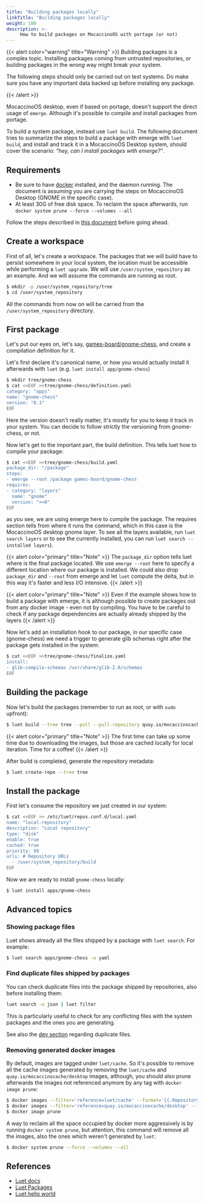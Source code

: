 ```yaml
---
title: "Building packages locally"
linkTitle: "Building packages locally"
weight: 100
description: >-
     How to build packages on MocaccinoOS with portage (or not)
---
```


{{< alert color="warning" title="Warning" >}}
Building packages is a complex topic. Installing packages coming from untrusted repositories, or building packages in the *wrong* way might break your system.

The following steps should only be carried out on test systems. Do make sure you have any important data backed up before installing any package.

{{< /alert >}}

MocaccinoOS desktop, even if based on portage, doesn't support the direct usage of `emerge`. Although it's possible to compile and install packages from portage.

To build a system package, instead use `luet build`. The following document tries to summarize the steps to build a package with emerge with `luet build`, and install and track it in a MocaccinoOS Desktop system, should cover the scenario: *"hey, can I install packages with emerge?"*.

## Requirements

- Be sure to have [docker](/docs/desktop/docker) installed, and the daemon running. The document is assuming you are carrying the steps on MocaccinoOS Desktop (GNOME in the specific case). 
- At least 30G of free disk space. To reclaim the space afterwards, run `docker system prune --force --volumes --all`

Follow the steps described in [this document](/docs/desktop/docker) before going ahead.

## Create a workspace

First of all, let's create a workspace. The packages that we will build have to persist somewhere in your local system, the location must be accessible while performing a `luet upgrade`. We will use `/user/system_repository` as an example. And we will assume the commands are running as root.

```bash
$ mkdir -p /user/system_repository/tree
$ cd /user/system_repository
```

All the commands from now on will be carried from the `/user/system_repository` directory.

## First package

Let's put our eyes on, let's say, [games-board/gnome-chess](https://packages.gentoo.org/packages/games-board/gnome-chess), and create a compilation definition for it.

Let's first declare it's canonical name, or how you would actually install it afterwards with `luet` (e.g. `luet install app/gnome-chess`)

```bash
$ mkdir tree/gnome-chess
$ cat <<EOF >>tree/gnome-chess/definition.yaml
category: "apps"
name: "gnome-chess"
version: "0.1"
EOF
```

Here the version doesn't really matter, it's mostly for you to keep it track in your system. You can decide to follow strictly the versioning from gnome-chess, or not.

Now let's get to the important part, the build definition. This tells luet how to compile your package:

```bash
$ cat <<EOF >>tree/gnome-chess/build.yaml
package_dir: "/package"
steps:
- emerge --root /package games-board/gnome-chess
requires:
- category: "layers"
  name: "gnome"
  version: ">=0"
EOF
```

as you see, we are using emerge here to compile the package. The requires section tells from where it runs the command, which in this case is the MocaccinoOS desktop gnome layer. To see all the layers available, run `luet search layers` or to see the currently installed, you can run `luet search --installed layers`). 

{{< alert color="primary" title="Note" >}}
The `package_dir` option tells luet where is the final package located. We use `emerge --root` here to specify a different location where our package is installed. We could also drop `package_dir` and `--root` from emerge and let `luet` compute the delta, but in this way it's faster and less I/O intensive.
{{< /alert >}}

{{< alert color="primary" title="Note" >}}
Even if the example shows how to build a package with emerge, it is although possible to create packages out from any docker image - even not by compiling. You have to be careful to check if any package dependencies are actually already shipped by the layers
{{< /alert >}}

Now let's add an installation hook to our package, in our specific case (gnome-chess) we need a trigger to generate glib schemas right after the package gets installed in the system:

```bash
$ cat <<EOF >>tree/gnome-chess/finalize.yaml
install:
- glib-compile-schemas /usr/share/glib-2.0/schemas
EOF
```

## Building the package

Now let's build the packages (remember to run as root, or with `sudo` upfront):

```bash
$ luet build --tree tree --pull --pull-repository quay.io/mocaccinocache/desktop --from-repositories --live-output --only-target-package apps/gnome-chess
```
{{< alert color="primary" title="Note" >}}
The first time can take up some time due to downloading the images, but those are cached locally for local iteration. Time for a coffee!
{{< /alert >}}

After build is completed, generate the repository metadata:

```bash
$ luet create-repo --tree tree
```

## Install the package

First let's consume the repository we just created in our system:

```bash
$ cat <<EOF >> /etc/luet/repos.conf.d/local.yaml
name: "local-repository"
description: "Local repository"
type: "disk"
enable: true
cached: true
priority: 99
urls: # Repository URLs
  - /user/system_repository/build
EOF
```

Now we are ready to install `gnome-chess` locally:

```bash
$ luet install apps/gnome-chess
```

## Advanced topics

### Showing package files

Luet shows already all the files shipped by a package with `luet search`. For example:

```bash
$ luet search apps/gnome-chess -o yaml
```

### Find duplicate files shipped by packages

You can check duplicate files into the package shipped by repositories, also before installing them:

```bash
luet search -o json | luet filter
```

This is particularly useful to check for any conflicting files with the system packages and the ones you are generating.

See also the [dev section](/docs/desktop/development/howdoi/#how-do-i-find-the-duplicate-files-in-the-package-repositories) regarding duplicate files.

### Removing generated docker images

By default, images are tagged under `luet/cache`. So it's possible to remove all the cache images generated by removing the `luet/cache` and `quay.io/mocaccinocache/desktop` images, although, you should also prune afterwards the images not referenced anymore by any tag with `docker image prune`:

```bash
$ docker images --filter='reference=luet/cache' --format='{{.Repository}}:{{.Tag}}' | xargs -r docker rmi
$ docker images --filter='reference=quay.io/mocaccinocache/desktop' --format='{{.Repository}}:{{.Tag}}' | xargs -r docker rmi
$ docker image prune
```

A way to reclaim all the space occupied by docker more aggressively is by running `docker system prune`, but attention, this command will remove all the images, also the ones which weren't generated by `luet`:

```bash
$ docker system prune --force --volumes --all
```


## References
- [Luet docs](https://luet-lab.github.io/docs)
- [Luet Packages](https://luet-lab.github.io/docs/docs/concepts/packages/)
- [Luet hello world](https://luet-lab.github.io/docs/docs/tutorials/hello_world/)

